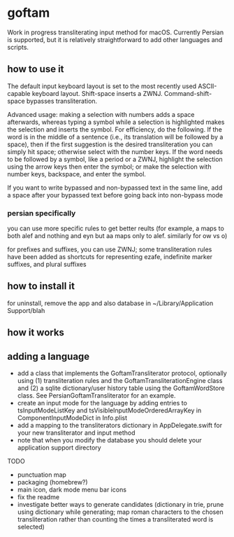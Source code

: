 # goftam

Work in progress transliterating input method for macOS. Currently Persian is
supported, but it is relatively straightforward to add other languages and
scripts.

## how to use it

The default input keyboard layout is set to the most recently used
ASCII-capable keyboard layout. Shift-space inserts a ZWNJ. Command-shift-space
bypasses transliteration.

Advanced usage: making a selection with numbers adds a space afterwards,
whereas typing a symbol while a selection is highlighted makes the selection
and inserts the symbol. For efficiency, do the following. If the word is in the
middle of a sentence (i.e., its translation will be followed by a space), then
if the first suggestion is the desired transliteration you can simply hit
space; otherwise select with the number keys. If the word needs to be followed
by a symbol, like a period or a ZWNJ, highlight the selection using the arrow
keys then enter the symbol; or make the selection with number keys, backspace,
and enter the symbol.

If you want to write bypassed and non-bypassed text in the same line, add a
space after your bypassed text before going back into non-bypass mode

### persian specifically

you can use more specific rules to get better reults (for example, a maps to both alef and nothing and eyn but aa maps only to alef. similarly for ow vs o)

for prefixes and suffixes, you can use ZWNJ; some transliteration rules have been added as shortcuts for representing ezafe, indefinite marker suffixes, and plural suffixes

## how to install it

for uninstall, remove the app and also database in ~/Library/Application Support/blah 

## how it works

## adding a language
- add a class that implements the GoftamTransliterator protocol, optionally using (1) transliteration rules and the GoftamTransliterationEngine class and (2) a sqlite dictionary/user history table using the GoftamWordStore class. See PersianGoftamTransliterator for an example.
- create an input mode for the language by adding entries to tsInputModeListKey and tsVisibleInputModeOrderedArrayKey in ComponentInputModeDict in Info.plist
- add a mapping to the transliterators dictionary in AppDelegate.swift for your new transliterator and input method
- note that when you modify the database you should delete your application support directory

TODO
- punctuation map
- packaging (homebrew?)
- main icon, dark mode menu bar icons
- fix the readme
- investigate better ways to generate candidates (dictionary in trie, prune using dictionary while generating; map roman characters to the chosen transliteration rather than counting the times a transliterated word is selected)
